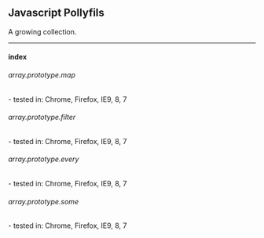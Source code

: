 <h2>Javascript Pollyfils</h2>
<p>A growing collection.</p>
<hr>
<h4>index</h4>
<h6>array.prototype.map</h6>
 - tested in: Chrome, Firefox, IE9, 8, 7
 
<h6>array.prototype.filter</h6>
 - tested in: Chrome, Firefox, IE9, 8, 7

 <h6>array.prototype.every</h6>
 - tested in: Chrome, Firefox, IE9, 8, 7
 
 <h6>array.prototype.some</h6>
 - tested in: Chrome, Firefox, IE9, 8, 7
